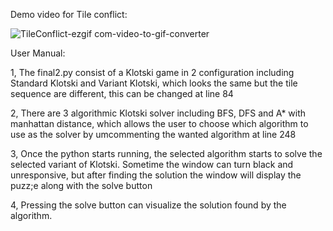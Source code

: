 Demo video for Tile conflict:


![TileConflict-ezgif com-video-to-gif-converter](https://github.com/user-attachments/assets/6640326e-c92d-4ce4-b26f-bf628049d472)


User Manual:

1, The final2.py consist of a Klotski game in 2 configuration including Standard Klotski and Variant Klotski, which looks the same but the tile sequence are different, this can be changed at line 84

2, There are 3 algorithmic Klotski solver including BFS, DFS and A* with manhattan distance, which allows the user to choose which algorithm to use as the solver by umcommenting the wanted algorithm at line 248

3, Once the python starts running, the selected algorithm starts to solve the selected variant of Klotski. Sometime the window can turn black and unresponsive, but after finding the solution the window will display the puzz;e along with the solve button

4, Pressing the solve button can visualize the solution found by the algorithm.
